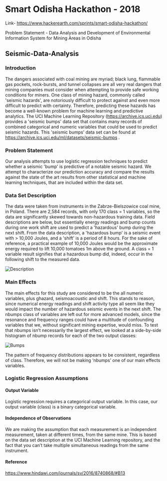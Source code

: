 # Smart Odisha Hackathon - 2018

Link- https://www.hackerearth.com/sprints/smart-odisha-hackathon/

Problem Statement - Data Analysis and Development of Environmental Information System for Mining Areas in Odisha

## Seismic-Data-Analysis

### Introduction

The dangers associated with coal mining are myriad; black lung, flammable gas pockets,
rock-bursts, and tunnel collapses are all very real dangers that mining companies must consider
when attempting to provide safe working conditions for miners. One class of mining hazard,
commonly called 'seismic hazards', are notoriously difficult to protect against and even more
difficult to predict with certainty. Therefore, predicting these hazards has become a well-known
problem for machine learning and predictive analytics. The UCI Machine Learning Repository
(https://archive.ics.uci.edu) provides a 'seismic bumps' data set that contains many records of
combined categorical and numeric variables that could be used to predict seismic hazards. This
'seismic bumps' data set can be found at
https://archive.ics.uci.edu/ml/datasets/seismic-bumps .

### Problem Statement

Our analysis attempts to use logistic regression techniques to predict whether a seismic
'bump' is predictive of a notable seismic hazard. We attempt to characterize our prediction
accuracy and compare the results against the state of the art results from other statistical and
machine learning techniques, that are included within the data set.

### Data Set Description

The data were taken from instruments in the Zabrze-Bielszowice coal mine, in Poland.
There are 2,584 records, with only 170 class = 1 variables, so the data are significantly skewed
towards non-hazardous training data. Field descriptions are below, but essentially energy
readings and bump counts during one work shift are used to predict a 'hazardous' bump during
the next shift. From the data description, a 'hazardous bump' is a seismic event with > 10,000
Joules, and a 'shift' is a period of 8 hours. For the sake of reference, a practical example of
10,000 Joules would be the approximate energy required to lift 10,000 tomatoes 1m above the
ground. A class = 1 variable result signifies that a hazardous bump did, indeed, occur in the
following shift to the measured data. 

![Description ](https://github.com/TheCaffeineDev/Seismic-Data-Analysis/blob/master/img/att.JPG) 

### Main Effects

The main effects for this study are considered to be the all numeric variables, plus
ghazard, seismoacoustic and shift. This stands to reason, since numerical energy readings and
shift activity type all seem like they would impact the number of hazardous seismic events in
the next shift. The nbumps class of variables are left out for more advanced models, since the
resonance and frequency ranges could have a multitude of confounding variables that we,
without significant mining expertise, would miss. To test that nbumps isn’t necessarily the
largest effect, we looked at a side-by-side histogram of nbump records for each of the two
output classes:

![Bumps ](https://github.com/TheCaffeineDev/Seismic-Data-Analysis/blob/master/img/bumps.JPG) 

The pattern of frequency distributions appears to be consistent, regardless of class. Therefore, we will
not be making ‘nbumps’ one of our main effects variables.

### Logistic Regression Assumptions

#### Output Variable
Logistic regression requires a categorical output variable. In this case, our output variable (class) is a
binary categorical variable.

#### Independence of Observations
We are making the assumption that each measurement is an independent measurement, taken at
different times, from the same mine. This is based on the data set description at the UCI Machine
Learning repository, and the fact that you can’t take multiple simultaneous readings from the same
instrument.



#### Reference

https://www.hindawi.com/journals/sv/2016/8740868/#B13
